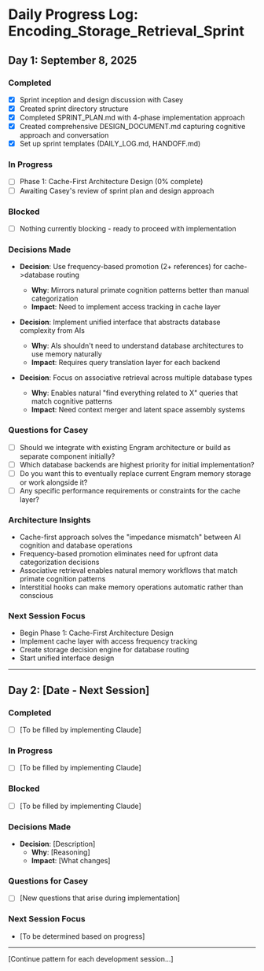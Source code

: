 # Daily Progress Log: Encoding_Storage_Retrieval_Sprint

## Day 1: September 8, 2025

### Completed
- [x] Sprint inception and design discussion with Casey
- [x] Created sprint directory structure
- [x] Completed SPRINT_PLAN.md with 4-phase implementation approach
- [x] Created comprehensive DESIGN_DOCUMENT.md capturing cognitive approach and conversation
- [x] Set up sprint templates (DAILY_LOG.md, HANDOFF.md)

### In Progress
- [ ] Phase 1: Cache-First Architecture Design (0% complete)
- [ ] Awaiting Casey's review of sprint plan and design approach

### Blocked
- [ ] Nothing currently blocking - ready to proceed with implementation

### Decisions Made
- **Decision**: Use frequency-based promotion (2+ references) for cache->database routing
  - **Why**: Mirrors natural primate cognition patterns better than manual categorization
  - **Impact**: Need to implement access tracking in cache layer

- **Decision**: Implement unified interface that abstracts database complexity from AIs
  - **Why**: AIs shouldn't need to understand database architectures to use memory naturally
  - **Impact**: Requires query translation layer for each backend

- **Decision**: Focus on associative retrieval across multiple database types
  - **Why**: Enables natural "find everything related to X" queries that match cognitive patterns
  - **Impact**: Need context merger and latent space assembly systems

### Questions for Casey
- [ ] Should we integrate with existing Engram architecture or build as separate component initially?
- [ ] Which database backends are highest priority for initial implementation?
- [ ] Do you want this to eventually replace current Engram memory storage or work alongside it?
- [ ] Any specific performance requirements or constraints for the cache layer?

### Architecture Insights
- Cache-first approach solves the "impedance mismatch" between AI cognition and database operations
- Frequency-based promotion eliminates need for upfront data categorization decisions
- Associative retrieval enables natural memory workflows that match primate cognition patterns
- Interstitial hooks can make memory operations automatic rather than conscious

### Next Session Focus
- Begin Phase 1: Cache-First Architecture Design
- Implement cache layer with access frequency tracking
- Create storage decision engine for database routing
- Start unified interface design

---

## Day 2: [Date - Next Session]

### Completed
- [ ] [To be filled by implementing Claude]

### In Progress  
- [ ] [To be filled by implementing Claude]

### Blocked
- [ ] [To be filled by implementing Claude]

### Decisions Made
- **Decision**: [Description]
  - **Why**: [Reasoning]  
  - **Impact**: [What changes]

### Questions for Casey
- [ ] [New questions that arise during implementation]

### Next Session Focus
- [To be determined based on progress]

---

[Continue pattern for each development session...]